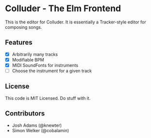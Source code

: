 # Colluder - The Elm Frontend

This is the editor for Colluder.  It is essentially a Tracker-style editor for
composing songs.

## Features

- [x] Arbitrarily many tracks
- [x] Modifiable BPM
- [x] MIDI SoundFonts for instruments
- [ ] Choose the instrument for a given track

## License

This code is MIT Licensed.  Do stuff with it.

## Contributors

- Josh Adams (@knewter)
- Simon Welker (@cobalamin)
